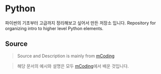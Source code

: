 # Python
파이썬의 기초부터 고급까지 정리해보고 싶어서 만든 저장소 입니다.
Repository for organizing intro to higher level Python elements.
## Source
>Source and Description is mainly from [mCoding](https://www.youtube.com/channel/UCaiL2GDNpLYH6Wokkk1VNcg)

>해당 문서의 예시와 설명은 모두 [mCoding](https://www.youtube.com/channel/UCaiL2GDNpLYH6Wokkk1VNcg)에서 배운 것입니다.
